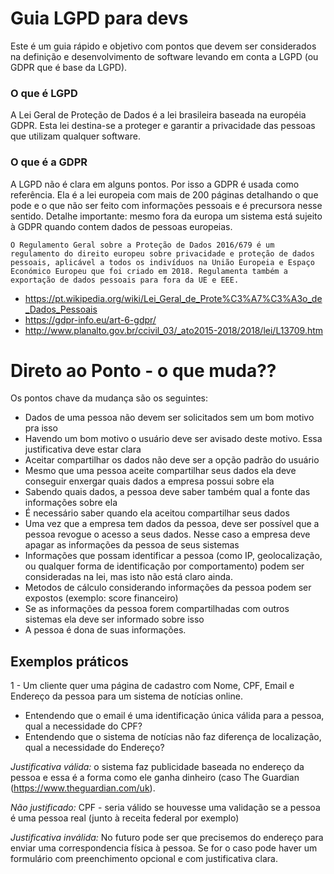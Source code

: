 # Guia LGPD para devs
Este é um guia rápido e objetivo com pontos que devem ser considerados na definição e desenvolvimento de software levando em conta a LGPD (ou GDPR que é base da LGPD).

### O que é LGPD
A Lei Geral de Proteção de Dados é a lei brasileira baseada na européia GDPR. Esta lei destina-se a proteger e garantir a privacidade das pessoas que utilizam qualquer software.

### O que é a GDPR
A LGPD não é clara em alguns pontos. Por isso a GDPR é usada como referência. Ela é a lei europeia com mais de 200 páginas detalhando o que pode e o que não ser feito com informações pessoais e é precursora nesse sentido. Detalhe importante: mesmo fora da europa um sistema está sujeito à GDPR quando contem dados de pessoas europeias.

`O Regulamento Geral sobre a Proteção de Dados 2016/679 é um regulamento do direito europeu sobre privacidade e proteção de dados pessoais, aplicável a todos os indivíduos na União Europeia e Espaço Económico Europeu que foi criado em 2018. Regulamenta também a exportação de dados pessoais para fora da UE e EEE.`

- https://pt.wikipedia.org/wiki/Lei_Geral_de_Prote%C3%A7%C3%A3o_de_Dados_Pessoais
- https://gdpr-info.eu/art-6-gdpr/
- http://www.planalto.gov.br/ccivil_03/_ato2015-2018/2018/lei/L13709.htm

# Direto ao Ponto - o que muda??
Os pontos chave da mudança são os seguintes:
- Dados de uma pessoa não devem ser solicitados sem um bom motivo pra isso
- Havendo um bom motivo o usuário deve ser avisado deste motivo. Essa justificativa deve estar clara
- Aceitar compartilhar os dados não deve ser a opção padrão do usuário
- Mesmo que uma pessoa aceite compartilhar seus dados ela deve conseguir enxergar quais dados a empresa possui sobre ela
- Sabendo quais dados, a pessoa deve saber também qual a fonte das informações sobre ela
- É necessário saber quando ela aceitou compartilhar seus dados
- Uma vez que a empresa tem dados da pessoa, deve ser possível que a pessoa revogue o acesso a seus dados. Nesse caso a empresa deve apagar as informações da pessoa de seus sistemas
- Informações que possam identificar a pessoa (como IP, geolocalização, ou qualquer forma de identificação por comportamento) podem ser consideradas na lei, mas isto não está claro ainda.
- Metodos de cálculo considerando informações da pessoa podem ser expostos (exemplo: score financeiro)
- Se as informações da pessoa forem compartilhadas com outros sistemas ela deve ser informado sobre isso
- A pessoa é dona de suas informações.


## Exemplos práticos
1 - Um cliente quer uma página de cadastro com Nome, CPF, Email e Endereço da pessoa para um sistema de notícias online.
- Entendendo que o email é uma identificação única válida para a pessoa, qual a necessidade do CPF?
- Entendendo que o sistema de notícias não faz diferença de localização, qual a necessidade do Endereço?

*Justificativa válida:* o sistema faz publicidade baseada no endereço da pessoa e essa é a forma como ele ganha dinheiro (caso The Guardian (https://www.theguardian.com/uk).

*Não justificado:* CPF - seria válido se houvesse uma validação se a pessoa é uma pessoa real (junto à receita federal por exemplo)

*Justificativa inválida:* No futuro pode ser que precisemos do endereço para enviar uma correspondencia física à pessoa. Se for o caso pode haver um formulário com preenchimento opcional e com justificativa clara.



